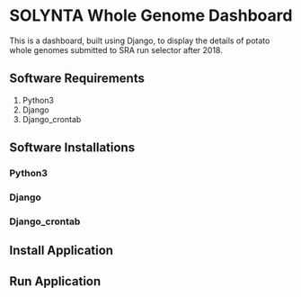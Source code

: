 # SOLYNTA Whole Genome Dashboard

This is a dashboard, built using Django, to display the details of potato whole genomes submitted to SRA run selector after 2018.

## Software Requirements

1. Python3
2. Django
3. Django_crontab

## Software Installations
### Python3

### Django

### Django_crontab


## Install Application

## Run Application
